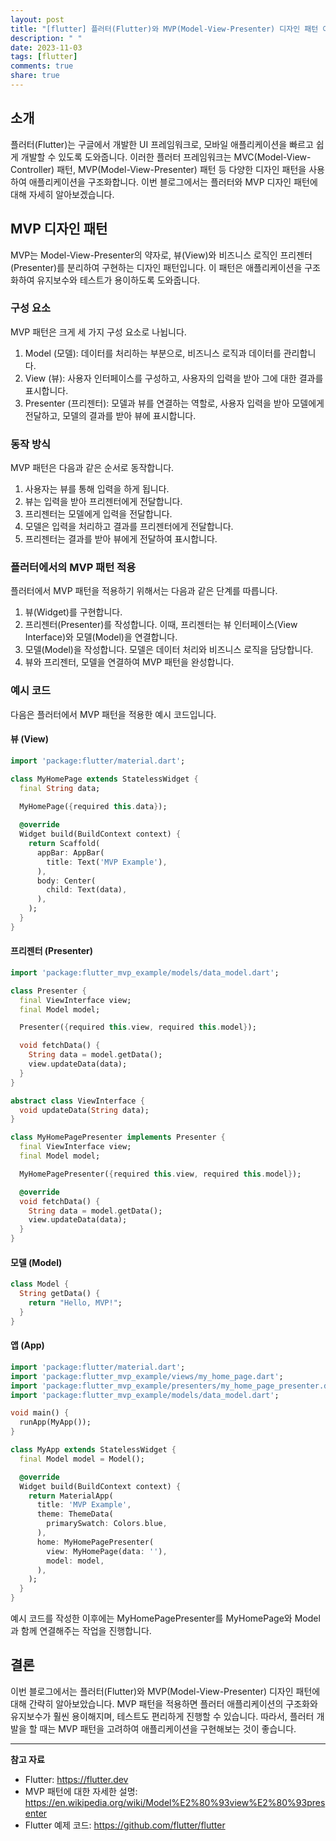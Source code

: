 ```yaml
---
layout: post
title: "[flutter] 플러터(Flutter)와 MVP(Model-View-Presenter) 디자인 패턴 이해하기"
description: " "
date: 2023-11-03
tags: [flutter]
comments: true
share: true
---
```


## 소개
플러터(Flutter)는 구글에서 개발한 UI 프레임워크로, 모바일 애플리케이션을 빠르고 쉽게 개발할 수 있도록 도와줍니다. 이러한 플러터 프레임워크는 MVC(Model-View-Controller) 패턴, MVP(Model-View-Presenter) 패턴 등 다양한 디자인 패턴을 사용하여 애플리케이션을 구조화합니다. 이번 블로그에서는 플러터와 MVP 디자인 패턴에 대해 자세히 알아보겠습니다.

## MVP 디자인 패턴
MVP는 Model-View-Presenter의 약자로, 뷰(View)와 비즈니스 로직인 프리젠터(Presenter)를 분리하여 구현하는 디자인 패턴입니다. 이 패턴은 애플리케이션을 구조화하여 유지보수와 테스트가 용이하도록 도와줍니다.

### 구성 요소
MVP 패턴은 크게 세 가지 구성 요소로 나뉩니다.

1. Model (모델): 데이터를 처리하는 부분으로, 비즈니스 로직과 데이터를 관리합니다.
2. View (뷰): 사용자 인터페이스를 구성하고, 사용자의 입력을 받아 그에 대한 결과를 표시합니다.
3. Presenter (프리젠터): 모델과 뷰를 연결하는 역할로, 사용자 입력을 받아 모델에게 전달하고, 모델의 결과를 받아 뷰에 표시합니다.

### 동작 방식
MVP 패턴은 다음과 같은 순서로 동작합니다.

1. 사용자는 뷰를 통해 입력을 하게 됩니다.
2. 뷰는 입력을 받아 프리젠터에게 전달합니다.
3. 프리젠터는 모델에게 입력을 전달합니다.
4. 모델은 입력을 처리하고 결과를 프리젠터에게 전달합니다.
5. 프리젠터는 결과를 받아 뷰에게 전달하여 표시합니다.

### 플러터에서의 MVP 패턴 적용
플러터에서 MVP 패턴을 적용하기 위해서는 다음과 같은 단계를 따릅니다.

1. 뷰(Widget)를 구현합니다.
2. 프리젠터(Presenter)를 작성합니다. 이때, 프리젠터는 뷰 인터페이스(View Interface)와 모델(Model)을 연결합니다.
3. 모델(Model)을 작성합니다. 모델은 데이터 처리와 비즈니스 로직을 담당합니다.
4. 뷰와 프리젠터, 모델을 연결하여 MVP 패턴을 완성합니다.

### 예시 코드
다음은 플러터에서 MVP 패턴을 적용한 예시 코드입니다.

#### 뷰 (View)
```dart
import 'package:flutter/material.dart';

class MyHomePage extends StatelessWidget {
  final String data;
  
  MyHomePage({required this.data});

  @override
  Widget build(BuildContext context) {
    return Scaffold(
      appBar: AppBar(
        title: Text('MVP Example'),
      ),
      body: Center(
        child: Text(data),
      ),
    );
  }
}
```

#### 프리젠터 (Presenter)
```dart
import 'package:flutter_mvp_example/models/data_model.dart';

class Presenter {
  final ViewInterface view;
  final Model model;

  Presenter({required this.view, required this.model});

  void fetchData() {
    String data = model.getData();
    view.updateData(data);
  }
}

abstract class ViewInterface {
  void updateData(String data);
}

class MyHomePagePresenter implements Presenter {
  final ViewInterface view;
  final Model model;

  MyHomePagePresenter({required this.view, required this.model});

  @override
  void fetchData() {
    String data = model.getData();
    view.updateData(data);
  }
}
```

#### 모델 (Model)
```dart
class Model {
  String getData() {
    return "Hello, MVP!";
  }
}
```

#### 앱 (App)
```dart
import 'package:flutter/material.dart';
import 'package:flutter_mvp_example/views/my_home_page.dart';
import 'package:flutter_mvp_example/presenters/my_home_page_presenter.dart';
import 'package:flutter_mvp_example/models/data_model.dart';

void main() {
  runApp(MyApp());
}

class MyApp extends StatelessWidget {
  final Model model = Model();

  @override
  Widget build(BuildContext context) {
    return MaterialApp(
      title: 'MVP Example',
      theme: ThemeData(
        primarySwatch: Colors.blue,
      ),
      home: MyHomePagePresenter(
        view: MyHomePage(data: ''),
        model: model,
      ),
    );
  }
}
```

예시 코드를 작성한 이후에는 MyHomePagePresenter를 MyHomePage와 Model과 함께 연결해주는 작업을 진행합니다.

## 결론
이번 블로그에서는 플러터(Flutter)와 MVP(Model-View-Presenter) 디자인 패턴에 대해 간략히 알아보았습니다. MVP 패턴을 적용하면 플러터 애플리케이션의 구조화와 유지보수가 훨씬 용이해지며, 테스트도 편리하게 진행할 수 있습니다. 따라서, 플러터 개발을 할 때는 MVP 패턴을 고려하여 애플리케이션을 구현해보는 것이 좋습니다.

---
**참고 자료**
- Flutter: <https://flutter.dev>
- MVP 패턴에 대한 자세한 설명: <https://en.wikipedia.org/wiki/Model%E2%80%93view%E2%80%93presenter>
- Flutter 예제 코드: <https://github.com/flutter/flutter>